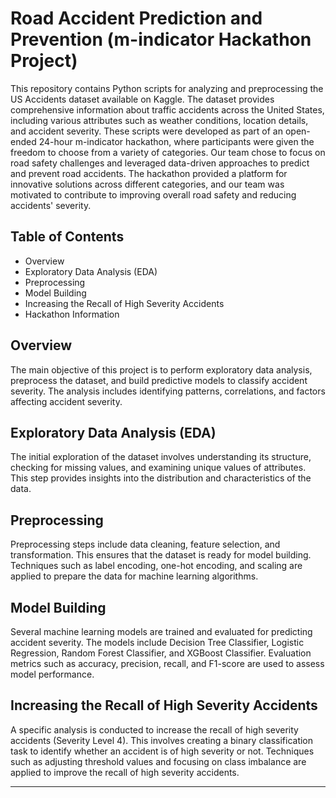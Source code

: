 # Road Accident Prediction and Prevention (m-indicator Hackathon Project)


This repository contains Python scripts for analyzing and preprocessing the US Accidents dataset available on Kaggle. The dataset provides comprehensive information about traffic accidents across the United States, including various attributes such as weather conditions, location details, and accident severity. These scripts were developed as part of an open-ended 24-hour m-indicator hackathon, where participants were given the freedom to choose from a variety of categories. Our team chose to focus on road safety challenges and leveraged data-driven approaches to predict and prevent road accidents. The hackathon provided a platform for innovative solutions across different categories, and our team was motivated to contribute to improving overall road safety and reducing accidents' severity.
## Table of Contents

- Overview
- Exploratory Data Analysis (EDA)
- Preprocessing
- Model Building
- Increasing the Recall of High Severity Accidents
- Hackathon Information

## Overview

The main objective of this project is to perform exploratory data analysis, preprocess the dataset, and build predictive models to classify accident severity. The analysis includes identifying patterns, correlations, and factors affecting accident severity.

## Exploratory Data Analysis (EDA)

The initial exploration of the dataset involves understanding its structure, checking for missing values, and examining unique values of attributes. This step provides insights into the distribution and characteristics of the data.

## Preprocessing

Preprocessing steps include data cleaning, feature selection, and transformation. This ensures that the dataset is ready for model building. Techniques such as label encoding, one-hot encoding, and scaling are applied to prepare the data for machine learning algorithms.

## Model Building

Several machine learning models are trained and evaluated for predicting accident severity. The models include Decision Tree Classifier, Logistic Regression, Random Forest Classifier, and XGBoost Classifier. Evaluation metrics such as accuracy, precision, recall, and F1-score are used to assess model performance.

## Increasing the Recall of High Severity Accidents

A specific analysis is conducted to increase the recall of high severity accidents (Severity Level 4). This involves creating a binary classification task to identify whether an accident is of high severity or not. Techniques such as adjusting threshold values and focusing on class imbalance are applied to improve the recall of high severity accidents.

--- 
